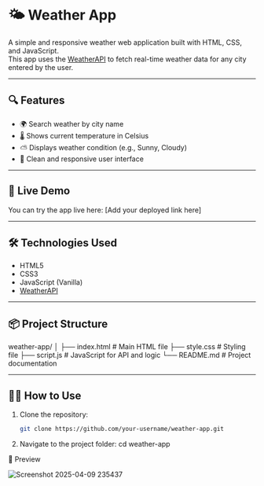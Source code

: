 # 🌤️ Weather App

A simple and responsive weather web application built with HTML, CSS, and JavaScript.  
This app uses the [WeatherAPI](https://www.weatherapi.com/) to fetch real-time weather data for any city entered by the user.

---

## 🔍 Features

- 🌍 Search weather by city name
- 🌡️ Shows current temperature in Celsius
- ⛅ Displays weather condition (e.g., Sunny, Cloudy)
- 🎨 Clean and responsive user interface

---

## 🚀 Live Demo

You can try the app live here: [Add your deployed link here]

---

## 🛠️ Technologies Used

- HTML5
- CSS3
- JavaScript (Vanilla)
- [WeatherAPI](https://www.weatherapi.com/)

---

## 📦 Project Structure

weather-app/ │ ├── index.html # Main HTML file ├── style.css # Styling file ├── script.js # JavaScript for API and logic └── README.md # Project documentation



---

## 🧑‍💻 How to Use

1. Clone the repository:
   ```bash
   git clone https://github.com/your-username/weather-app.git
2. Navigate to the project folder:
     cd weather-app




📸 Preview

![Screenshot 2025-04-09 235437](https://github.com/user-attachments/assets/c5e4dd2a-47f5-4bd9-a3ec-93873ec8ef17)

